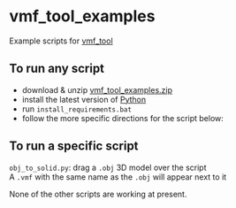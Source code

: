 # vmf_tool_examples
 Example scripts for [vmf_tool](https://github.com/QtPyHammer-devs/vmf_tool)

## To run any script
   - download & unzip [vmf_tool_examples.zip](https://github.com/snake-biscuits/vmf_tool_examples/archive/df52268c88a34ffc0ba403a385a8600b72de768d.zip)
   - install the latest version of [Python](https://www.python.org/downloads/)
   - run `install_requirements.bat`
   - follow the more specific directions for the script below:

## To run a specific script
  `obj_to_solid.py`: drag a `.obj` 3D model over the script  
  A `.vmf` with the same name as the `.obj` will appear next to it  


  None of the other scripts are working at present.
